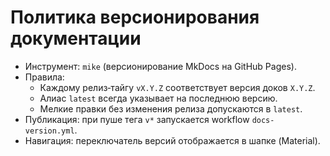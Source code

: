 # Политика версионирования документации

- Инструмент: `mike` (версионирование MkDocs на GitHub Pages).
- Правила:
  - Каждому релиз‑тайгу `vX.Y.Z` соответствует версия доков `X.Y.Z`.
  - Алиас `latest` всегда указывает на последнюю версию.
  - Мелкие правки без изменения релиза допускаются в `latest`.
- Публикация: при пуше тега `v*` запускается workflow `docs-version.yml`.
- Навигация: переключатель версий отображается в шапке (Material).
